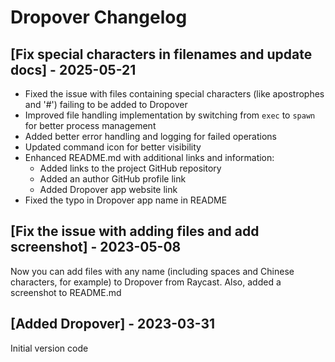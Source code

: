 # Dropover Changelog

## [Fix special characters in filenames and update docs] - 2025-05-21

- Fixed the issue with files containing special characters (like apostrophes and '#') failing to be added to Dropover
- Improved file handling implementation by switching from `exec` to `spawn` for better process management
- Added better error handling and logging for failed operations
- Updated command icon for better visibility
- Enhanced README.md with additional links and information:
  - Added links to the project GitHub repository
  - Added an author GitHub profile link
  - Added Dropover app website link
- Fixed the typo in Dropover app name in README


## [Fix the issue with adding files and add screenshot] - 2023-05-08

Now you can add files with any name (including spaces and Chinese characters, for example) to Dropover from Raycast.
Also, added a screenshot to README.md

## [Added Dropover] - 2023-03-31

Initial version code
